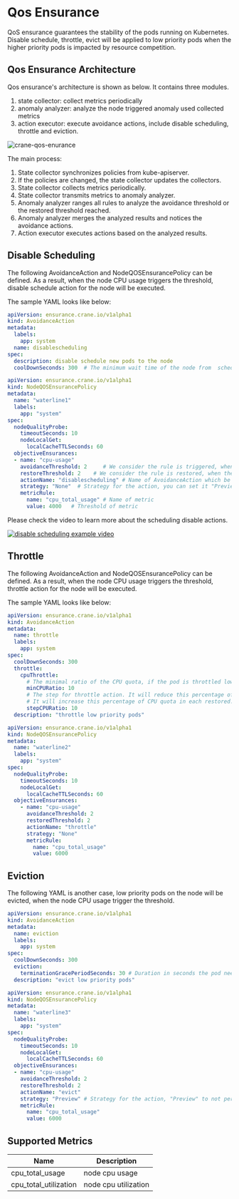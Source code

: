 # Qos Ensurance
QoS ensurance guarantees the stability of the pods running on Kubernetes.
Disable schedule, throttle, evict will be applied to low priority pods when the higher priority pods is impacted by resource competition.

## Qos Ensurance Architecture
Qos ensurance's architecture is shown as below. It contains three modules.

1. state collector: collect metrics periodically
2. anomaly analyzer: analyze the node triggered anomaly used collected metrics
3. action executor: execute avoidance actions, include disable scheduling, throttle and eviction.

![crane-qos-enurance](../images/crane-qos-ensurance.png)

The main process:

1. State collector synchronizes policies from kube-apiserver.
2. If the policies are changed, the state collector updates the collectors.
3. State collector collects metrics periodically.
4. State collector transmits metrics to anomaly analyzer.
5. Anomaly analyzer ranges all rules to analyze the avoidance threshold or the restored threshold reached.
6. Anomaly analyzer merges the analyzed results and notices the avoidance actions.
7. Action executor executes actions based on the analyzed results.

## Disable Scheduling

The following AvoidanceAction and NodeQOSEnsurancePolicy can be defined. As a result, when the node CPU usage triggers the threshold, disable schedule action for the node will be executed.

The sample YAML looks like below:

```yaml
apiVersion: ensurance.crane.io/v1alpha1
kind: AvoidanceAction
metadata:
  labels:
    app: system
  name: disablescheduling
spec:
  description: disable schedule new pods to the node
  coolDownSeconds: 300  # The minimum wait time of the node from  scheduling disable status to normal status
```

```yaml
apiVersion: ensurance.crane.io/v1alpha1
kind: NodeQOSEnsurancePolicy
metadata:
  name: "waterline1"
  labels:
    app: "system"
spec:
  nodeQualityProbe: 
    timeoutSeconds: 10
    nodeLocalGet:
      localCacheTTLSeconds: 60
  objectiveEnsurances:
  - name: "cpu-usage"
    avoidanceThreshold: 2     # We consider the rule is triggered, when the threshold reached continued so many times
    restoreThreshold: 2    # We consider the rule is restored, when the threshold not reached continued so many times
    actionName: "disablescheduling" # Name of AvoidanceAction which be associated  
    strategy: "None"  # Strategy for the action, you can set it "Preview" to not perform actually
    metricRule:
      name: "cpu_total_usage" # Name of metric
      value: 4000   # Threshold of metric
```

Please check the video to learn more about the scheduling disable actions.

[![disable scheduling example video](../images/disablescheduling-example.png)](https://youtu.be/87bnz5LasbI "disable scheduling")


## Throttle

The following AvoidanceAction and NodeQOSEnsurancePolicy can be defined. As a result, when the node CPU usage triggers the threshold, throttle action for the node will be executed.

The sample YAML looks like below:

```yaml
apiVersion: ensurance.crane.io/v1alpha1
kind: AvoidanceAction
metadata:
  name: throttle
  labels:
    app: system
spec:
  coolDownSeconds: 300
  throttle:
    cpuThrottle:
      # The minimal ratio of the CPU quota, if the pod is throttled lower than this ratio, it will be set to this.
      minCPURatio: 10
      # The step for throttle action. It will reduce this percentage of CPU quota in each avoidance triggered.
      # It will increase this percentage of CPU quota in each restored.
      stepCPURatio: 10  
  description: "throttle low priority pods"
```

```yaml
apiVersion: ensurance.crane.io/v1alpha1
kind: NodeQOSEnsurancePolicy
metadata:
  name: "waterline2"
  labels:
    app: "system"
spec:
  nodeQualityProbe:
    timeoutSeconds: 10
    nodeLocalGet:
      localCacheTTLSeconds: 60
  objectiveEnsurances:
    - name: "cpu-usage"
      avoidanceThreshold: 2
      restoredThreshold: 2
      actionName: "throttle"
      strategy: "None"
      metricRule:
        name: "cpu_total_usage"
        value: 6000
```

## Eviction

The following YAML is another case, low priority pods on the node will be evicted, when the node CPU usage trigger the threshold.

```yaml
apiVersion: ensurance.crane.io/v1alpha1
kind: AvoidanceAction
metadata:
  name: eviction
  labels:
    app: system
spec:
  coolDownSeconds: 300
  eviction:
    terminationGracePeriodSeconds: 30 # Duration in seconds the pod needs to terminate gracefully.
  description: "evict low priority pods"
```

```yaml
apiVersion: ensurance.crane.io/v1alpha1
kind: NodeQOSEnsurancePolicy
metadata:
  name: "waterline3"
  labels:
    app: "system"
spec:
  nodeQualityProbe: 
    timeoutSeconds: 10
    nodeLocalGet:
      localCacheTTLSeconds: 60
  objectiveEnsurances:
  - name: "cpu-usage"
    avoidanceThreshold: 2
    restoreThreshold: 2
    actionName: "evict"
    strategy: "Preview" # Strategy for the action, "Preview" to not perform actually
    metricRule:
      name: "cpu_total_usage"
      value: 6000
```

## Supported Metrics

Name     | Description
---------|-------------
cpu_total_usage | node cpu usage
cpu_total_utilization | node cpu utilization
